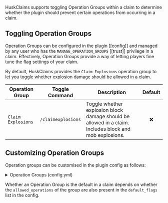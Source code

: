 HuskClaims supports toggling Operation Groups within a claim to determine whether the plugin should prevent certain operations from occurring in a claim.

## Toggling Operation Groups
Operation Groups can be configured in the plugin [[config]] and managed by any user who has the `MANAGE_OPERATION_GROUPS` [[trust]] privilege in a claim. Effectively, Operation Groups provide a way of letting players fine tune the flag settings of your claim. 

By default, HuskClaims provides the `Claim Explosions` operation group to let you toggle whether explosion damage should be allowed in a claim.

| Operation Group    | Toggle Command     | Description                                                                                            | Default |
|--------------------|--------------------|--------------------------------------------------------------------------------------------------------|:-------:|
| `Claim Explosions` | `/claimexplosions` | Toggle whether explosion block damage should be allowed in a claim. Includes block and mob explosions. |    ❌    |

## Customizing Operation Groups
Operation groups can be customised in the plugin config as follows:

<details>
<summary>Operation Groups (config.yml)</summary>

```yaml
# Groups of operations that can be toggled on/off in claims
operation_groups:
- name: Claim Explosions
  description: Toggle whether explosions can damage terrain in claims
  toggle_command_aliases:
  - claimexplosions
  allowed_operations:
  - EXPLOSION_DAMAGE_TERRAIN
  - MONSTER_DAMAGE_TERRAIN
```
</details>

Whether an Operation Group is the default in a claim depends on whether the `allowed_operations` of the group are also present in the `default_flags` list in the config.